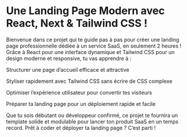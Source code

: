 # Une Landing Page Modern avec React, Next & Tailwind CSS !

Bienvenue dans ce projet qui te guide pas à pas pour créer une landing page professionnelle dédiée à un service SaaS, en seulement 2 heures ! Grâce à React pour une interface dynamique et Tailwind CSS pour un design moderne et responsive, tu vas apprendre à :

Structurer une page d’accueil efficace et attractive

Styliser rapidement avec Tailwind CSS sans écrire de CSS complexe

Optimiser l’expérience utilisateur pour convertir tes visiteurs

Préparer ta landing page pour un déploiement rapide et facile

Que tu sois débutant ou développeur confirmé, ce projet te fournira un template solide et modulable pour lancer ton produit SaaS en un temps record. Prêt à coder et déployer ta landing page ? C’est parti !
